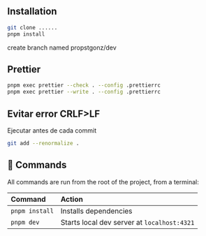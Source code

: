 ## Installation
```bash
git clone ......
pnpm install
```
create branch named propstgonz/dev


## Prettier
```bash
pnpm exec prettier --check . --config .prettierrc
pnpm exec prettier --write . --config .prettierrc
```

## Evitar error CRLF>LF

Ejecutar antes de cada commit
```bash
git add --renormalize .
```


## 🧞 Commands

All commands are run from the root of the project, from a terminal:

| Command                   | Action                                           |
| :------------------------ | :----------------------------------------------- |
| `pnpm install`             | Installs dependencies                            |
| `pnpm dev`             | Starts local dev server at `localhost:4321`      |
